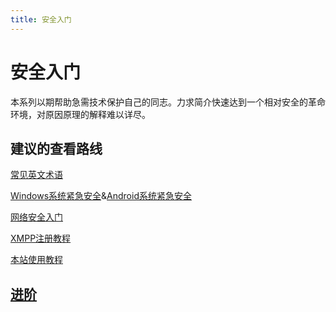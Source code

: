 ```yaml
---
title: 安全入门
---
```

# 安全入门

本系列以期帮助急需技术保护自己的同志。力求简介快速达到一个相对安全的革命环境，对原因原理的解释难以详尽。

## 建议的查看路线

[常见英文术语](./english)

[Windows系统紧急安全](./windows)&[Android系统紧急安全](./Android)

[网络安全入门](./Network)

[XMPP注册教程](./XMPP)

[本站使用教程](/posts/intro)

## [进阶](../advance/)
